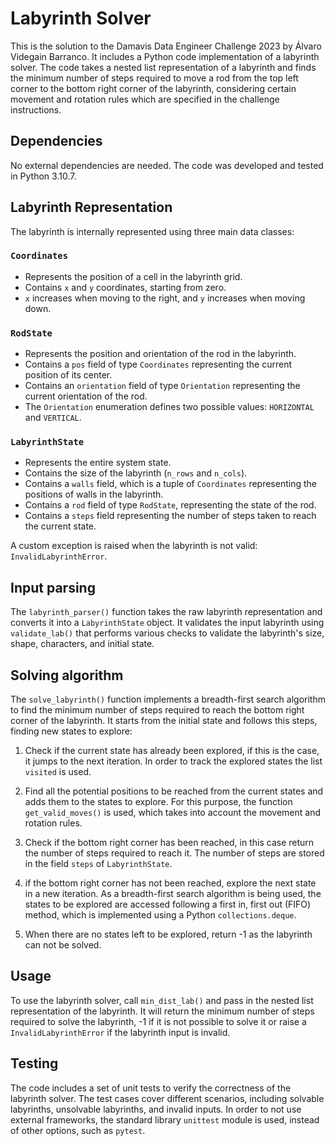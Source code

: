# Labyrinth Solver

This is the solution to the Damavis Data Engineer Challenge 2023 by Álvaro Videgain Barranco. It includes a Python code implementation of a labyrinth solver. The code takes a nested list representation of a labyrinth and finds the minimum number of steps required to move a rod from the top left corner to the bottom right corner of the labyrinth, considering certain movement and rotation rules which are specified in the challenge instructions.

## Dependencies

No external dependencies are needed. The code was developed and tested in Python 3.10.7.

## Labyrinth Representation

The labyrinth is internally represented using three main data classes:

### `Coordinates`

- Represents the position of a cell in the labyrinth grid.
- Contains `x` and `y` coordinates, starting from zero.
- `x` increases when moving to the right, and `y` increases when moving down.

### `RodState`

- Represents the position and orientation of the rod in the labyrinth.
- Contains a `pos` field of type `Coordinates` representing the current position of its center.
- Contains an `orientation` field of type `Orientation` representing the current orientation of the rod.
- The `Orientation` enumeration defines two possible values: `HORIZONTAL` and `VERTICAL`.

### `LabyrinthState`

- Represents the entire system state.
- Contains the size of the labyrinth (`n_rows` and `n_cols`).
- Contains a `walls` field, which is a tuple of `Coordinates` representing the positions of walls in the labyrinth.
- Contains a `rod` field of type `RodState`, representing the state of the rod.
- Contains a `steps` field representing the number of steps taken to reach the current state.

A custom exception is raised when the labyrinth is not valid: `InvalidLabyrinthError`.

## Input parsing

The `labyrinth_parser()` function takes the raw labyrinth representation and converts it into a `LabyrinthState` object. It validates the input labyrinth using `validate_lab()` that performs various checks to validate the labyrinth's size, shape, characters, and initial state.

## Solving algorithm

The `solve_labyrinth()` function implements a breadth-first search algorithm to find the minimum number of steps required to reach the bottom right corner of the labyrinth. It starts from the initial state and follows this steps, finding new states to explore:

1. Check if the current state has already been explored, if this is the case, it jumps to the next iteration. In order to track the explored states the list `visited` is used.

2. Find all the potential positions to be reached from the current states and adds them to the states to explore. For this purpose, the function `get_valid_moves()` is used, which takes into account the movement and rotation rules.

3. Check if the bottom right corner has been reached, in this case return the number of steps required to reach it. The number of steps are stored in the field `steps` of `LabyrinthState`.

4. if the bottom right corner has not been reached, explore the next state in a new iteration. As a breadth-first search algorithm is being used, the states to be explored are accessed following a first in, first out (FIFO) method, which is implemented using a Python `collections.deque`.

5. When there are no states left to be explored, return -1 as the labyrinth can not be solved.

## Usage

To use the labyrinth solver, call `min_dist_lab()` and pass in the nested list representation of the labyrinth. It will return the minimum number of steps required to solve the labyrinth, -1 if it is not possible to solve it or raise a `InvalidLabyrinthError` if the labyrinth input is invalid.

## Testing

The code includes a set of unit tests to verify the correctness of the labyrinth solver. The test cases cover different scenarios, including solvable labyrinths, unsolvable labyrinths, and invalid inputs. In order to not use external frameworks, the standard library `unittest` module is used, instead of other options, such as `pytest`.

